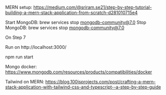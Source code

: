 MERN setup: https://medium.com/@sriram.se21/step-by-step-tutorial-building-a-mern-stack-application-from-scratch-d281010715e4

Start MongoDB: brew services stop mongodb-community@7.0
Stop MongoDB: brew services stop mongodb-community@7.0


On Step 7

Run on http://localhost:3000/

npm run start

Mongo docker: https://www.mongodb.com/resources/products/compatibilities/docker

Tailwind on MERN: https://blog.100jsprojects.com/post/crafting-a-mern-stack-application-with-tailwind-css-and-typescript--a-step-by-step-guide
